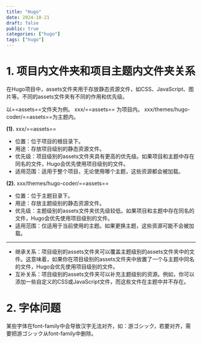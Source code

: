 ```yaml
---
title: "Hugo"
date: 2024-10-21
draft: false
public: true
categories: ["hugo"]
tags: ["hugo"]
---
```


# 1. 项目内文件夹和项目主题内文件夹关系

在Hugo项目中，assets文件夹用于存放静态资源文件，如CSS、JavaScript、图片等。不同的assets文件夹有不同的作用和优先级。

以==assets==文件夹为例。
xxx/==assets== 为项目内。
xxx/themes/hugo-coder/==assets==为主题内。

**(1).** xxx/==assets==

- 位置：位于项目的根目录下。
- 用途：存放项目级别的静态资源文件。
- 优先级：项目级别的assets文件夹具有更高的优先级。如果项目和主题中存在同名的文件，Hugo会优先使用项目级别的文件。
- 适用范围：适用于整个项目，无论使用哪个主题，这些资源都会被加载。

**(2).** xxx/themes/hugo-coder/==assets==

- 位置：位于主题目录下。
- 用途：存放主题级别的静态资源文件。
- 优先级：主题级别的assets文件夹优先级较低。如果项目和主题中存在同名的文件，Hugo会优先使用项目级别的文件。
- 适用范围：仅适用于当前使用的主题。如果更换主题，这些资源可能不会被加载。
----------------------------------------
- 继承关系：项目级别的assets文件夹可以覆盖主题级别的assets文件夹中的文件。这意味着，如果你在项目级别的assets文件夹中放置了一个与主题中同名的文件，Hugo会优先使用项目级别的文件。
- 互补关系：项目级别的assets文件夹可以补充主题级别的资源。例如，你可以添加一些自定义的CSS或JavaScript文件，而这些文件在主题中并不存在。

# 2. 字体问题

某些字体在font-family中会导致汉字无法对齐，如：游ゴシック，若要对齐，需要把游ゴシック从font-family中删除。